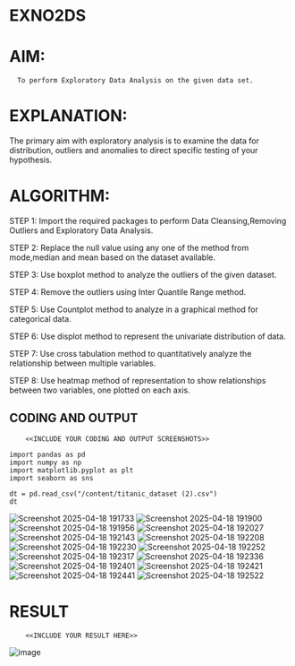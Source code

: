# EXNO2DS
# AIM:
      To perform Exploratory Data Analysis on the given data set.
      
# EXPLANATION:
  The primary aim with exploratory analysis is to examine the data for distribution, outliers and anomalies to direct specific testing of your hypothesis.
  
# ALGORITHM:
STEP 1: Import the required packages to perform Data Cleansing,Removing Outliers and Exploratory Data Analysis.

STEP 2: Replace the null value using any one of the method from mode,median and mean based on the dataset available.

STEP 3: Use boxplot method to analyze the outliers of the given dataset.

STEP 4: Remove the outliers using Inter Quantile Range method.

STEP 5: Use Countplot method to analyze in a graphical method for categorical data.

STEP 6: Use displot method to represent the univariate distribution of data.

STEP 7: Use cross tabulation method to quantitatively analyze the relationship between multiple variables.

STEP 8: Use heatmap method of representation to show relationships between two variables, one plotted on each axis.

## CODING AND OUTPUT
        <<INCLUDE YOUR CODING AND OUTPUT SCREENSHOTS>>
``` 
import pandas as pd
import numpy as np
import matplotlib.pyplot as plt
import seaborn as sns

dt = pd.read_csv("/content/titanic_dataset (2).csv")
dt
```

![Screenshot 2025-04-18 191733](https://github.com/user-attachments/assets/6b895433-52dd-4295-9bce-4227670eff5a)
![Screenshot 2025-04-18 191900](https://github.com/user-attachments/assets/f7b940f2-6165-4401-955b-5846eb187f1a)
![Screenshot 2025-04-18 191956](https://github.com/user-attachments/assets/75817e7b-c741-4a9a-beff-f4db64e88c73)
![Screenshot 2025-04-18 192027](https://github.com/user-attachments/assets/b29d0070-f29c-4e34-8039-dce0d04a4c11)
![Screenshot 2025-04-18 192143](https://github.com/user-attachments/assets/7b7d18cb-c068-471b-b88c-a883db91b80b)
![Screenshot 2025-04-18 192208](https://github.com/user-attachments/assets/4a54e1f9-e947-43fc-86d1-f86b555240b3)
![Screenshot 2025-04-18 192230](https://github.com/user-attachments/assets/f946cbee-42a3-4f40-8c2a-dc208f3fbff5)
![Screenshot 2025-04-18 192252](https://github.com/user-attachments/assets/b8e41a07-83f9-4a0e-b404-76c8676c0abb)
![Screenshot 2025-04-18 192317](https://github.com/user-attachments/assets/29682b07-1cf3-4c15-a0da-73ac4fa952b8)
![Screenshot 2025-04-18 192336](https://github.com/user-attachments/assets/cd17141c-88da-448f-8246-9c7873423a8b)
![Screenshot 2025-04-18 192401](https://github.com/user-attachments/assets/1d41f833-ee03-430e-9045-e5eaa314d0a3)
![Screenshot 2025-04-18 192421](https://github.com/user-attachments/assets/c5d9c496-079e-4d82-8d62-beb18f859f0b)
![Screenshot 2025-04-18 192441](https://github.com/user-attachments/assets/0a779b81-6b54-453e-9ea9-5ae2b3d31c7b)
![Screenshot 2025-04-18 192522](https://github.com/user-attachments/assets/321ebbeb-dc0c-4ecd-ac75-c78d8afcf823)

# RESULT
        <<INCLUDE YOUR RESULT HERE>>

![image](https://github.com/user-attachments/assets/27720386-62d7-484c-ab4c-f1a8f36158da)

